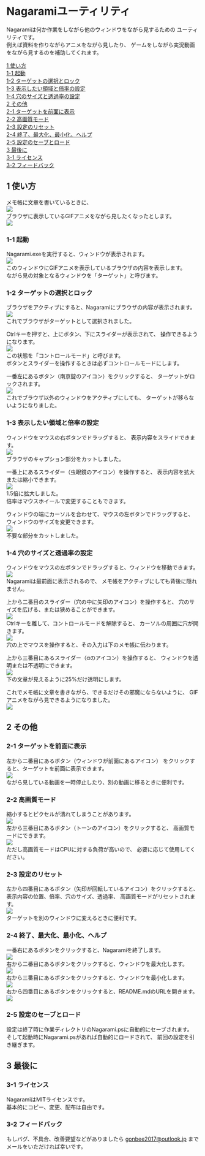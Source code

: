 # Nagaramiユーティリティ
Nagaramiは何か作業をしながら他のウィンドウをながら見するための
ユーティリティです。  
例えば資料を作りながらアニメをながら見したり、
ゲームをしながら実況動画をながら見するのを補助してくれます。  

[1 使い方](#1)  
[1-1 起動](#1-1)  
[1-2 ターゲットの選択とロック](#1-2)  
[1-3 表示したい領域と倍率の設定](#1-3)  
[1-4 穴のサイズと透過率の設定](#1-4)  
[2 その他](#2)  
[2-1 ターゲットを前面に表示](#2-1)  
[2-2 高画質モード](#2-2)  
[2-3 設定のリセット](#2-3)  
[2-4 終了、最大化、最小化、ヘルプ](#2-4)  
[2-5 設定のセーブとロード](#2-5)  
[3 最後に](#3)  
[3-1 ライセンス](#3-1)  
[3-2 フィードバック](#3-2)  

## <a name="1">1 使い方</a>
メモ帳に文章を書いているときに、  
![](rc/readme/01.png)  
ブラウザに表示しているGIFアニメをながら見したくなったとします。  
![](rc/readme/02.png)  

### <a name="1-1">1-1 起動</a>
Nagarami.exeを実行すると、ウィンドウが表示されます。  
![](rc/readme/03.png)  
このウィンドウにGIFアニメを表示しているブラウザの内容を表示します。  
ながら見の対象となるウィンドウを「ターゲット」と呼びます。  

### <a name="1-2">1-2 ターゲットの選択とロック</a>
ブラウザをアクティブにすると、Nagaramiにブラウザの内容が表示されます。  
![](rc/readme/04.png)  
これでブラウザがターゲットとして選択されました。  

Ctrlキーを押すと、上にボタン、下にスライダーが表示されて、
操作できるようになります。  
![](rc/readme/05.png)  
この状態を「コントロールモード」と呼びます。  
ボタンとスライダーを操作するときは必ずコントロールモードにします。  

一番左にあるボタン（南京錠のアイコン）をクリックすると、
ターゲットがロックされます。  
![](rc/readme/06.png)  
これでブラウザ以外のウィンドウをアクティブにしても、
ターゲットが移らないようになりました。  

### <a name="1-3">1-3 表示したい領域と倍率の設定</a>
ウィンドウをマウスの右ボタンでドラッグすると、
表示内容をスライドできます。  
![](rc/readme/07.png)  
ブラウザのキャプション部分をカットしました。  

一番上にあるスライダー（虫眼鏡のアイコン）を操作すると、
表示内容を拡大または縮小できます。  
![](rc/readme/08.png)  
1.5倍に拡大しました。  
倍率はマウスホイールで変更することもできます。  

ウィンドウの端にカーソルを合わせて、マウスの左ボタンでドラッグすると、
ウィンドウのサイズを変更できます。  
![](rc/readme/09.png)  
不要な部分をカットしました。  

### <a name="1-4">1-4 穴のサイズと透過率の設定</a>
ウィンドウをマウスの左ボタンでドラッグすると、ウィンドウを移動できます。  
![](rc/readme/10.png)  
Nagaramiは最前面に表示されるので、
メモ帳をアクティブにしても背後に隠れません。  

上から二番目のスライダー（穴の中に矢印のアイコン）を操作すると、
穴のサイズを広げる、または狭めることができます。  
![](rc/readme/11.png)  
Ctrlキーを離して、コントロールモードを解除すると、
カーソルの周囲に穴が開きます。  
![](rc/readme/12.png)  
穴の上でマウスを操作すると、その入力は下のメモ帳に伝わります。  

上から三番目にあるスライダー（αのアイコン）を操作すると、
ウィンドウを透明または不透明にできます。  
![](rc/readme/13.png)  
下の文章が見えるように25%だけ透明にします。  

これでメモ帳に文章を書きながら、できるだけその邪魔にならないように、
GIFアニメをながら見できるようになりました。  
![](rc/readme/14.png)  

## <a name="2">2 その他</a>

### <a name="2-1">2-1 ターゲットを前面に表示</a>
左から二番目にあるボタン（ウィンドウが前面にあるアイコン）
をクリックすると、ターゲットを前面に表示できます。  
![](rc/readme/15.png)  
ながら見している動画を一時停止したり、別の動画に移るときに便利です。  

### <a name="2-2">2-2 高画質モード</a>
縮小するとピクセルが潰れてしまうことがあります。  
![](rc/readme/16.png)  
左から三番目にあるボタン（トーンのアイコン）をクリックすると、
高画質モードにできます。  
![](rc/readme/17.png)  
ただし高画質モードはCPUに対する負荷が高いので、
必要に応じて使用してください。  

### <a name="2-3">2-3 設定のリセット</a>
左から四番目にあるボタン（矢印が回転しているアイコン）をクリックすると、
表示内容の位置、倍率、穴のサイズ、透過率、
高画質モードがリセットされます。  
![](rc/readme/18.png)  
ターゲットを別のウィンドウに変えるときに便利です。  

### <a name="2-4">2-4 終了、最大化、最小化、ヘルプ</a>
一番右にあるボタンをクリックすると、Nagaramiを終了します。  
![](rc/readme/19.png)  
右から二番目にあるボタンをクリックすると、ウィンドウを最大化します。  
![](rc/readme/20.png)  
右から三番目にあるボタンをクリックすると、ウィンドウを最小化します。  
![](rc/readme/21.png)  
右から四番目にあるボタンをクリックすると、README.mdのURLを開きます。  
![](rc/readme/22.png)  

### <a name="2-5">2-5 設定のセーブとロード</a>
設定は終了時に作業ディレクトリのNagarami.psに自動的にセーブされます。  
そして起動時にNagarami.psがあれば自動的にロードされて、
前回の設定を引き継ぎます。  

## <a name="3">3 最後に</a>

### <a name="3-1">3-1 ライセンス</a>
NagaramiはMITライセンスです。  
基本的にコピー、変更、配布は自由です。  

### <a name="3-2">3-2 フィードバック</a>
もしバグ、不具合、改善要望などがありましたら
[gonbee2017@outlook.jp](<mailto:gonbee2017@outlook.jp>)
までメールをいただければ幸いです。  
